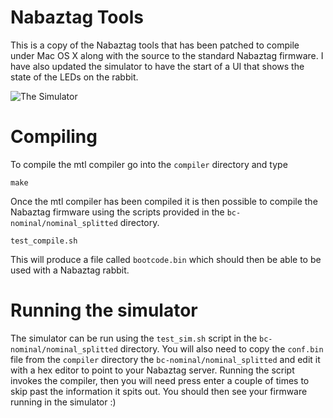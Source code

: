 Nabaztag Tools
==============

This is a copy of the Nabaztag tools that has been patched to compile under Mac OS X along with the source to the standard Nabaztag firmware.
I have also updated the simulator to have the start of a UI that shows the state of the LEDs on the rabbit.

![The Simulator](http://blog.danielparnell.com/wp-content/uploads/20120329114317_image.jpg)

Compiling
=========

To compile the mtl compiler go into the `compiler` directory and type

    make

Once the mtl compiler has been compiled it is then possible to compile the Nabaztag firmware using the scripts provided in the `bc-nominal/nominal_splitted` directory.

    test_compile.sh

This will produce a file called `bootcode.bin` which should then be able to be used with a Nabaztag rabbit.

Running the simulator
=====================

The simulator can be run using the `test_sim.sh` script in the `bc-nominal/nominal_splitted` directory.
You will also need to copy the `conf.bin` file from the `compiler` directory the `bc-nominal/nominal_splitted` and edit it with a hex editor to point to your Nabaztag server.
Running the script invokes the compiler, then you will need press enter a couple of times to skip past the information it spits out.  You should then see your firmware running in the simulator :)

